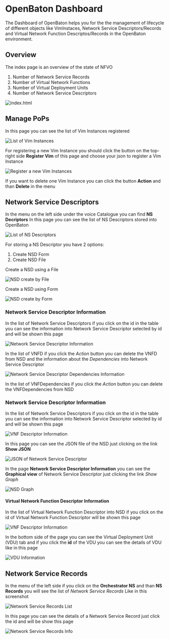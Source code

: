 # OpenBaton Dashboard
The Dashboard of OpenBaton helps you for the the management of lifecycle of different objects like 
VimInstaces, Network Service Descriptors/Records and Virtual Network Function Descriptos/Records in the OpenBaton environment.


## Overview
The index page is an overview of the state of NFVO 
 
 1. Number of Network Service Records
 2. Number of Virtual Network Functions
 3. Number of Virtual Deployment Units
 4. Number of Network Service Descriptors

![index.html](/img/gui/overview.png "Overview")


## Manage PoPs
In this page you can see the list of Vim Instances registered

![List of Vim Instances](/img/gui/vimpage.png "Vim List")

For registering a new Vim Instance you should click the button on the top-right side **Register Vim** of this page and choose your json to register a Vim Instance

![Register a new Vim Instances](/img/gui/registeraNewVim.png "Register Vim")

If you want to delete one Vim Instance you can click the button **Action** and than **Delete** in the menu

## Network Service Descriptors
In the menu on the left side under the voice Catalogue you can find **NS Decriptors**
In this page you can see the list of NS Descriptors stored into OpenBaton

![List of NS Descriptors](/img/gui/NSDlist.png "NS Descriptors List")


For storing a NS Descriptor you have 2 options:

1. Create NSD Form
2. Create NSD File


Create a NSD using a File

![NSD create by File](/img/gui/NSDcreateFile.png "NSD create by File")


Create a NSD using Form

![NSD create by Form](/img/gui/NSDcreateForm.png "NSD create by Form")

### Network Service Descriptor Information
In the list of Network Service Descriptors if you click on the id in the table you can see the information
 into Network Service Descriptor selected by id and will be shown this page

![Network Service Descriptor Information](/img/gui/VNFDlistintoNSD.png "Network Service Descriptor Information")

In the list of VNFD if you click the *Action* button you can delete the VNFD from NSD
and the information about the *Dependencies* into Network Service Descriptor

![Network Service Descriptor Dependencies Information](/img/gui/VNFDlistintoNSD1.png.png "Network Service Descriptor Dependencies Information ")

In the list of VNFDependencies if you click the *Action* button you can delete the VNFDependencies from NSD

### Network Service Descriptor Information
In the list of Network Service Descriptors if you click on the id in the table you can see the information
 into Network Service Descriptor selected by id and will be shown this page

![VNF Descriptor Information](/img/gui/VNFDescriptorInformation.png "VNF Descriptor Information")

In this page you can see the JSON file of the NSD just clicking on the link **Show JSON**

![JSON of Network Service Descriptor](/img/gui/JSONofNSR.png "JSON of Network Service Descriptor")

In the page **Network Service Descriptor Information** you can see the **Graphical view** of Network Service Descriptor 
just clicking the link *Show Graph*

![NSD Graph](/img/gui/NSDgraph.png "NSD graph.png")


#### Virtual Network Function Descriptor Information
In the list of Virtual Network Function Descriptor into NSD if you click on the id of Virtual Network Function Descriptor will be shown this page

![VNF Descriptor Information](/img/gui/VNFDescriptorInformation.png "VNF Descriptor Information")

In the bottom side of the page you can see the Virtual Deployment Unit (VDU) tab and if you click the **id** of the 
VDU you can see the details of VDU like in this page

![VDU Information](/img/gui/VDUInformation.png "VDU Information")

## Network Service Records 

  In the menu of the left side if you click on the **Orchestrator NS** and than **NS Records** you will see the list of *Network Service Records*
  Like in this screenshot 

![Network Service Records List ](/img/gui/NetworkServiceRecordsList.png "Network Service Records List ")

In this page you can see the details of a Network Service Record just click the id and will be show this page

![Network Service Records Info ](/img/gui/NSRinfo.png "Network Service Records Info ")

